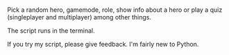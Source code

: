 #
Pick a random hero, gamemode, role, show info about a hero or play a quiz (singleplayer and multiplayer) among other things.

The script runs in the terminal.

If you try my script, please give feedback. I'm fairly new to Python.
